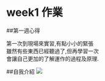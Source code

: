 # week1 作業

##第一週心得

   第一次到現場來實習,有點小小的緊張<br>
   雖然有些東西已經聽過了,但再學習一次<br>
   會讓自己更加的了解運作的過程及原理.<br>

##自我介紹
![](/intro.jpg)

<table align='center'  style="border: 1px solid;>
<tr>
    <td>姓名</td>
    <td>許昱彥</td>
</tr>
<tr>
    <td>slack id</td>
    <td>shan</td>
</tr>
<tr>
    <td>目前會的語言</td>
    <td>c,c++,c#,html,css,php,mysql</td>
</tr>
<tr>
    <td>興趣</td>
    <td>打籃球,看棒球,看小說,寫一堆很沒用的程式XD</td>
    </tr>
</table>
